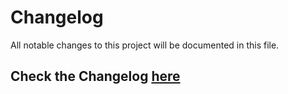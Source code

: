 # Changelog
All notable changes to this project will be documented in this file.

## Check the Changelog [here](https://pastebin.com/raw/KkwE7VDM)
